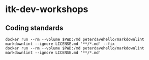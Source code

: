 # itk-dev-workshops

## Coding standards

```shell name=coding-standards-markdown
docker run --rm --volume $PWD:/md peterdavehello/markdownlint markdownlint --ignore LICENSE.md '**/*.md' --fix
docker run --rm --volume $PWD:/md peterdavehello/markdownlint markdownlint --ignore LICENSE.md '**/*.md'
```
